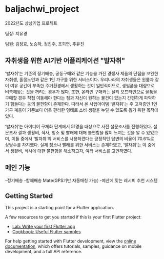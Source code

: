 # baljachwi_project

2022년도 상상기업 프로젝트

팀장: 지유경

팀원: 김정효, 노승하, 정진주, 조희연, 추유진

## 자취생을 위한 AI기반 어플리케이션 "발자취"

‘발자취’는 기존의 정기배송, 공동구매와 같은 기능을 가진 경쟁사 제품의 단점을 보완한 
자취생, 홀몸노인과 같은 1인 가구를 위한 서비스이다. 우리나라의 자취생들은 원룸과 같이 
여유 공간이 부족한 주거환경에서 생활하는 것이 일반적이므로, 생필품을 대량으로 비축해놓는 
것을 꺼리는 경우가 많다. 또한, 온라인 구매와는 달리 오프라인으로 물품을 구매할 경우 직접 
이동해야 한다는 점과 자신이 원하는 물건이 있는지 간편하게 파악하기 힘들다는 등의 불편함이 
존재한다. 따라서 본 사업아이템 ‘발자취’는 주 고객층인 1인 가구 계층이 기존보다 더욱 편리한 
형태로 소비 생활을 누릴 수 있도록 돕기 위한 목적에 있다.



 ‘발자취’는 아이디어 구체화 단계에서 51명을 대상으로 사전 설문조사를 진행하였다. 
설문조사 결과 생활비, 식사, 청소 및 빨래에 대해 불편함을 많이 느끼는 것을 알 수 있었으며, 
이들 중에서 ‘발자취’의 서비스를 사용하겠다는 긍정적인 답변의 비율이 70.6%로 상당수를 차지했다. 
실제 청소나 빨래를 위한 서비스는 존재하였고, ‘발자취’는 이 중에서 생활비, 식사에 대한 불편함을 해소하고자, 
여러 서비스를 고안하였다.

## 메인 기능

-정기배송
-함께배송 Mate(GPS기반 자동매칭 가능)
-예산에 맞는 레시피 추천 시스템
## Getting Started

This project is a starting point for a Flutter application.

A few resources to get you started if this is your first Flutter project:

- [Lab: Write your first Flutter app](https://docs.flutter.dev/get-started/codelab)
- [Cookbook: Useful Flutter samples](https://docs.flutter.dev/cookbook)

For help getting started with Flutter development, view the
[online documentation](https://docs.flutter.dev/), which offers tutorials,
samples, guidance on mobile development, and a full API reference.
